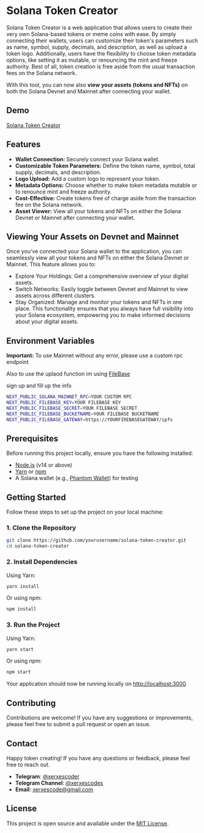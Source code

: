 # Solana Token Creator

Solana Token Creator is a web application that allows users to create their very own Solana-based tokens or meme coins with ease. By simply connecting their wallets, users can customize their token's parameters such as name, symbol, supply, decimals, and description, as well as upload a token logo. Additionally, users have the flexibility to choose token metadata options, like setting it as mutable, or renouncing the mint and freeze authority. Best of all, token creation is free aside from the usual transaction fees on the Solana network.

With this tool, you can now also **view your assets (tokens and NFTs)** on both the Solana Devnet and Mainnet after connecting your wallet.

## Demo

[Solana Token Creator](https://solana-token-creator-xerxes.vercel.app/)


## Features

- **Wallet Connection:** Securely connect your Solana wallet.
- **Customizable Token Parameters:** Define the token name, symbol, total supply, decimals, and description.
- **Logo Upload:** Add a custom logo to represent your token.
- **Metadata Options:** Choose whether to make token metadata mutable or to renounce mint and freeze authority.
- **Cost-Effective:** Create tokens free of charge aside from the transaction fee on the Solana network.
- **Asset Viewer:** View all your tokens and NFTs on either the Solana Devnet or Mainnet after connecting your wallet.


## Viewing Your Assets on Devnet and Mainnet
Once you've connected your Solana wallet to the application, you can seamlessly view all your tokens and NFTs on either the Solana Devnet or Mainnet. This feature allows you to:

- Explore Your Holdings: Get a comprehensive overview of your digital assets.
- Switch Networks: Easily toggle between Devnet and Mainnet to view assets across different clusters.
- Stay Organized: Manage and monitor your tokens and NFTs in one place.
This functionality ensures that you always have full visibility into your Solana ecosystem, empowering you to make informed decisions about your digital assets.


## Environment Variables
**Important:** To use Mainnet without any error, please use a custom rpc endpoint

Also to use the uplaod function im using [FileBase](filebase.com)

sign up and fill up the info
```bash
NEXT_PUBLIC_SOLANA_MAINNET_RPC=YOUR CUSTOM RPC
NEXT_PUBLIC_FILEBASE_KEY=YOUR FILEBASE KEY
NEXT_PUBLIC_FILEBASE_SECRET=YOUR FILEBASE SECRET
NEXT_PUBLIC_FILEBASE_BUCKETNAME=YOUR FILEBASE BUCKETNAME
NEXT_PUBLIC_FILEBASE_GATEWAY=https://YOURFIREBASEGATEWAY/ipfs
```

## Prerequisites

Before running this project locally, ensure you have the following installed:

- [Node.js](https://nodejs.org/) (v14 or above)
- [Yarn](https://yarnpkg.com/) or [npm](https://www.npmjs.com/)
- A Solana wallet (e.g., [Phantom Wallet](https://phantom.app/)) for testing

## Getting Started

Follow these steps to set up the project on your local machine:

### 1. Clone the Repository

```bash
git clone https://github.com/yourusername/solana-token-creator.git
cd solana-token-creator
```

### 2. Install Dependencies

Using Yarn:

```bash
yarn install
```

Or using npm:

```bash
npm install
```



### 3. Run the Project

Using Yarn:

```bash
yarn start
```

Or using npm:

```bash
npm start
```

Your application should now be running locally on [http://localhost:3000](http://localhost:3000).



## Contributing

Contributions are welcome! If you have any suggestions or improvements, please feel free to submit a pull request or open an issue.

## Contact
Happy token creating! If you have any questions or feedback, please feel free to reach out.

- **Telegram**: [@xerxescoder](https://t.me/xerxescoder)
- **Telegram Channel**: [@xerxescodes](https://t.me/xerxescodes)
- **Email**: [xerxescode@gmail.com](mailto:xerxescode@gmail.com)

## License

This project is open source and available under the [MIT License](LICENSE).


